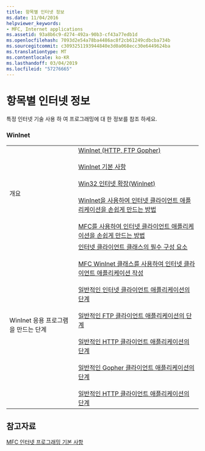```yaml
---
title: 항목별 인터넷 정보
ms.date: 11/04/2016
helpviewer_keywords:
- MFC, Internet applications
ms.assetid: 93a8b6c9-d274-492a-90b3-cf43a77edb1d
ms.openlocfilehash: 7093d2e54a78ba4486ac8f2cb61249cdbcba734b
ms.sourcegitcommit: c3093251193944840e3d0a068ecc30e6449624ba
ms.translationtype: MT
ms.contentlocale: ko-KR
ms.lasthandoff: 03/04/2019
ms.locfileid: "57276665"
---
```

# <a name="internet-information-by-topic"></a>항목별 인터넷 정보

특정 인터넷 기술 사용 하 여 프로그래밍에 대 한 정보를 참조 하세요.

### <a name="wininet"></a>WinInet

|||
|-|-|
|개요|[WinInet (HTTP, FTP Gopher)](../mfc/win32-internet-extensions-wininet.md)<br /><br /> [WinInet 기본 사항](../mfc/wininet-basics.md)<br /><br /> [Win32 인터넷 확장(WinInet)](../mfc/win32-internet-extensions-wininet.md)<br /><br /> [WinInet을 사용하여 인터넷 클라이언트 애플리케이션을 손쉽게 만드는 방법](../mfc/how-wininet-makes-it-easier-to-create-internet-client-applications.md)<br /><br /> [MFC를 사용하여 인터넷 클라이언트 애플리케이션을 손쉽게 만드는 방법](../mfc/how-mfc-makes-it-easier-to-create-internet-client-applications.md)|
|WinInet 응용 프로그램을 만드는 단계|[인터넷 클라이언트 클래스의 필수 구성 요소](../mfc/prerequisites-for-internet-client-classes.md)<br /><br /> [MFC WinInet 클래스를 사용하여 인터넷 클라이언트 애플리케이션 작성](../mfc/writing-an-internet-client-application-using-mfc-wininet-classes.md)<br /><br /> [일반적인 인터넷 클라이언트 애플리케이션의 단계](../mfc/steps-in-a-typical-internet-client-application.md)<br /><br /> [일반적인 FTP 클라이언트 애플리케이션의 단계](../mfc/steps-in-a-typical-ftp-client-application.md)<br /><br /> [일반적인 HTTP 클라이언트 애플리케이션의 단계](../mfc/steps-in-a-typical-http-client-application.md)<br /><br /> [일반적인 Gopher 클라이언트 애플리케이션의 단계](../mfc/steps-in-a-typical-gopher-client-application.md)<br /><br /> [일반적인 HTTP 클라이언트 애플리케이션의 단계](../mfc/steps-in-a-typical-http-client-application.md)|

## <a name="see-also"></a>참고자료

[MFC 인터넷 프로그래밍 기본 사항](../mfc/mfc-internet-programming-basics.md)
